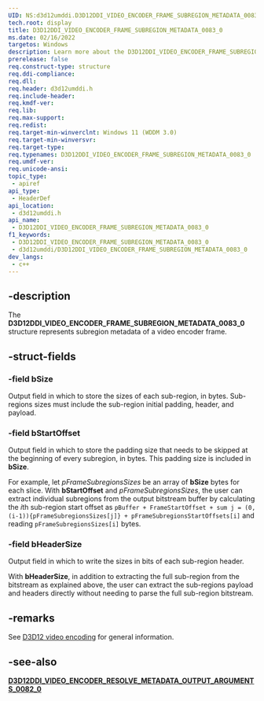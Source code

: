 ```yaml
---
UID: NS:d3d12umddi.D3D12DDI_VIDEO_ENCODER_FRAME_SUBREGION_METADATA_0083_0
tech.root: display
title: D3D12DDI_VIDEO_ENCODER_FRAME_SUBREGION_METADATA_0083_0
ms.date: 02/16/2022
targetos: Windows
description: Learn more about the D3D12DDI_VIDEO_ENCODER_FRAME_SUBREGION_METADATA_0083_0 structure.
prerelease: false
req.construct-type: structure
req.ddi-compliance: 
req.dll: 
req.header: d3d12umddi.h
req.include-header: 
req.kmdf-ver: 
req.lib: 
req.max-support: 
req.redist: 
req.target-min-winverclnt: Windows 11 (WDDM 3.0)
req.target-min-winversvr: 
req.target-type: 
req.typenames: D3D12DDI_VIDEO_ENCODER_FRAME_SUBREGION_METADATA_0083_0
req.umdf-ver: 
req.unicode-ansi: 
topic_type:
 - apiref
api_type:
 - HeaderDef
api_location:
 - d3d12umddi.h
api_name:
 - D3D12DDI_VIDEO_ENCODER_FRAME_SUBREGION_METADATA_0083_0
f1_keywords:
 - D3D12DDI_VIDEO_ENCODER_FRAME_SUBREGION_METADATA_0083_0
 - d3d12umddi/D3D12DDI_VIDEO_ENCODER_FRAME_SUBREGION_METADATA_0083_0
dev_langs:
 - c++
---
```


## -description

The **D3D12DDI_VIDEO_ENCODER_FRAME_SUBREGION_METADATA_0083_0** structure represents subregion metadata of a video encoder frame.

## -struct-fields

### -field bSize

Output field in which to store the sizes of each sub-region, in bytes. Sub-regions sizes must include the sub-region initial padding, header, and payload.

### -field bStartOffset

Output field in which to store the padding size that needs to be skipped at the beginning of every subregion, in bytes. This padding size is included in **bSize**.

For example, let *pFrameSubregionsSizes* be an array of **bSize** bytes for each slice. With **bStartOffset** and *pFrameSubregionsSizes*, the user can extract individual subregions from the output bitstream buffer by calculating the *i*th sub-region start offset as ```pBuffer + FrameStartOffset + sum j = (0, (i-1)){pFrameSubregionsSizes[j]} + pFrameSubregionsStartOffsets[i]``` and reading ```pFrameSubregionsSizes[i]``` bytes.

### -field bHeaderSize

Output field in which to write the sizes in bits of each sub-region header.

With **bHeaderSize**, in addition to extracting the full sub-region from the bitstream as explained above, the user can extract the sub-regions payload and headers directly without needing to parse the full sub-region bitstream.

## -remarks

See [D3D12 video encoding](/windows-hardware/drivers/display/video-encoding-d3d12) for general information.

## -see-also

[**D3D12DDI_VIDEO_ENCODER_RESOLVE_METADATA_OUTPUT_ARGUMENTS_0082_0**](ns-d3d12umddi-d3d12ddi_video_encoder_resolve_metadata_output_arguments_0082_0.md)
